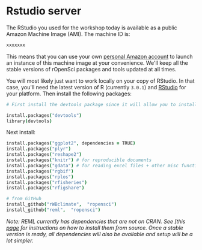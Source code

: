 
# Rstudio server

The RStudio you used for the workshop today is available as a public Amazon Machine Image (AMI). The machine ID is:

```coffee
xxxxxxx
```

This means that you can use your own [personal Amazon account](https://console.aws.amazon.com/console/home) to launch an instance of this machine image at your convenience. We'll keep all the stable versions of rOpenSci packages and tools updated at all times. 

You will most likely just want to work locally on your copy of RStudio. In that case, you'll need the latest version of R (currently `3.0.1`) and [RStudio](http://www.rstudio.com/) for your platform. Then install the following packages:

```coffee
# First install the devtools package since it will allow you to install packges directly from GitHub that are currently not available on CRAN.

install.packages("devtools")
library(devtools)
```

Next install:

```coffee
install.packages("ggplot2", dependencies = TRUE)
install.packages("plyr")
install.packages("reshape2")
install.packages("knitr") # for reproducible documents
install.packages("gdata") # for reading excel files + other misc functions
install.packages("rgbif")
install.packages("rplos")
install.packages("rfisheries")
install.packages("rfigshare")

# from GitHub
install_github("rWBclimate",  "ropensci")
install_github("reml",  "ropensci")
```

*Note: REML currently has dependencies that are not on CRAN. See [this [page]() for instructions on how to install them from source. Once a stable version is ready, all dependencies will also be available and setup will be a lot simpler.*


